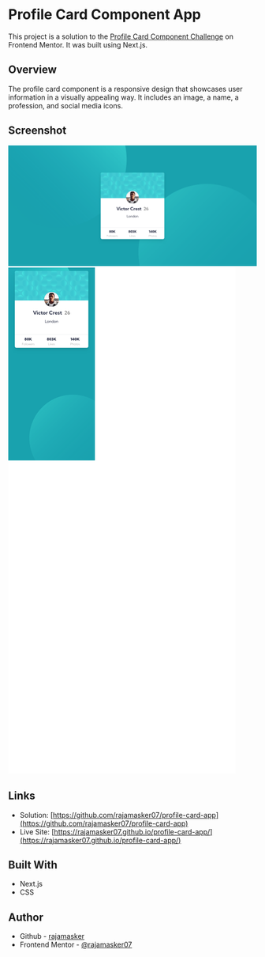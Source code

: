 # Profile Card Component App

This project is a solution to the [Profile Card Component Challenge](https://www.frontendmentor.io/challenges/profile-card-component-cfArpWshJ) on Frontend Mentor. It was built using Next.js.

## Overview

The profile card component is a responsive design that showcases user information in a visually appealing way. It includes an image, a name, a profession, and social media icons.

## Screenshot

![Desktop Preview](./public/screenshoot/desktop.png)
![Mobile Preview](./public/screenshoot/mobile.png)

## Links

- Solution: [https://github.com/rajamasker07/profile-card-app](https://github.com/rajamasker07/profile-card-app)
- Live Site: [https://rajamasker07.github.io/profile-card-app/](https://rajamasker07.github.io/profile-card-app/)

## Built With

- Next.js
- CSS

## Author

- Github - [rajamasker](https://github.com/rajamasker07)
- Frontend Mentor - [@rajamasker07](https://www.frontendmentor.io/profile/rajamasker07)